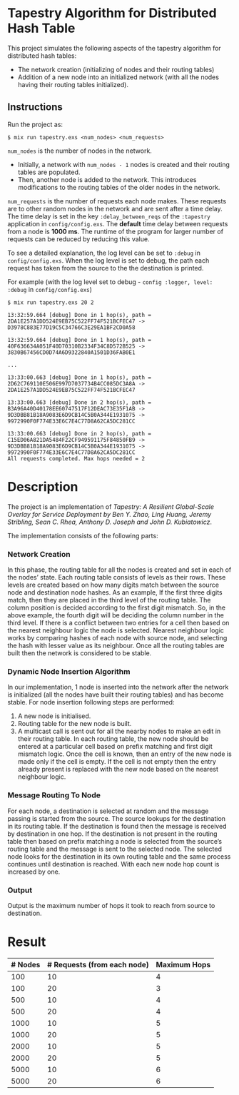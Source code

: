 # Tapestry Algorithm for Distributed Hash Table

This project simulates the following aspects of the tapestry algorithm
for distributed hash tables:

* The network creation (initializing of nodes and their routing tables)
* Addition of a new node into an initialized network (with all the nodes
having their routing tables initialized).

## Instructions

Run the project as:

```
$ mix run tapestry.exs <num_nodes> <num_requests>
```

`num_nodes` is the number of nodes in the network.
- Initially, a network with `num_nodes - 1` nodes is created and their routing tables
are populated.
- Then, another node is added to the network. This introduces modifications
to the routing tables of the older nodes in the network.

`num_requests` is the number of requests each node makes. These requests are to other
random nodes in the network and are sent after a time delay. The time delay is set
in the key `:delay_between_reqs` of the `:tapestry` application in `config/config.exs`.
The **default** time delay between requests from a node is **1000 ms**. The runtime of
the program for larger number of requests can be reduced by reducing this value.

To see a detailed explanation, the log level can be set to `:debug` in `config/config.exs`.
When the log level is set to debug, the path each request has taken from the source to the
the destination is printed.

For example (with the log level set to debug - `config :logger, level: :debug` in `config/config.exs`)

```
$ mix run tapestry.exs 20 2

13:32:59.664 [debug] Done in 1 hop(s), path = 2DA1E257A1DD524E9EB75C522FF74F521BCFEC47 -> D3978C883E77D19C5C34766C3E29EA1BF2CD0A58

13:32:59.664 [debug] Done in 1 hop(s), path = 40F636634A051F40D70310B2334F34C8D572B525 -> 3830B67456CD0D74A6D9322840A1501D36FAB0E1

...

13:33:00.663 [debug] Done in 1 hop(s), path = 2D62C769110E506E997D7037734B4CC085DC3A8A -> 2DA1E257A1DD524E9EB75C522FF74F521BCFEC47

13:33:00.663 [debug] Done in 2 hop(s), path = B3A96A40D40178EE60747517F12DEAC73E35F1AB -> 9D3DBB81B18A9083E6D9CB14C5B0A344E1931075 -> 9972990F0F774E33E6C7E4C77D8A62CA5DC281CC

13:33:00.663 [debug] Done in 2 hop(s), path = C15ED06A821DA5484F22CF949591175F84850FB9 -> 9D3DBB81B18A9083E6D9CB14C5B0A344E1931075 -> 9972990F0F774E33E6C7E4C77D8A62CA5DC281CC
All requests completed. Max hops needed = 2
```

# Description
The project is an implementation of *Tapestry: A Resilient Global-Scale Overlay for Service Deployment by Ben Y. Zhao, Ling Huang, Jeremy Stribling, Sean C. Rhea, Anthony D. Joseph and John D. Kubiatowicz*.

The implementation consists of the following parts:

### Network Creation

In this phase, the routing table for all the nodes is created and set in each of the nodes’ state. Each routing table consists of levels as their rows. These levels are created based on how many digits match between the source node and destination node hashes. As an example, If the first three digits match, then they are placed in the third level of the routing table. The column position is decided according to the first digit mismatch. So, in the above example, the fourth digit will be deciding the column number in the third level. If there is a conflict between two entries for a cell then based on the nearest neighbour logic the node is selected. Nearest neighbour logic works by comparing hashes of each node with source node, and selecting the hash with lesser value as its neighbour. Once all the routing tables are built then the network is considered to be stable.

### Dynamic Node Insertion Algorithm

In our implementation, 1 node is inserted into the network after the network is initialized (all the nodes have built their routing tables) and has become stable. For node insertion following steps are performed:

1. A new node is initialised.
2. Routing table for the new node is built.
3. A multicast call is sent out for all the nearby nodes to make an edit in their routing table. In each routing table, the new node should be entered at a particular cell based on prefix matching and first digit mismatch logic. Once the cell is known, then an entry of the new node is made only if the cell is empty. If the cell is not empty then the entry already present is replaced with the new node based on the nearest neighbour logic.

### Message Routing To Node

For each node, a destination is selected at random and the message passing is started from the source. The source lookups for the destination in its routing table. If the destination is found then the message is received by destination in one hop. If the destination is not present in the routing table then based on prefix matching a node is selected from the source’s routing table and the message is sent to the selected node. The selected node looks for the destination in its own routing table and the same process continues until destination is reached. With each new node hop count is increased by one.

### Output

Output is the maximum number of hops it took to reach from source to destination.

# Result

| # Nodes | # Requests (from each node) | Maximum Hops |
| ------- | --------------------------- | ------------ |
| 100     | 10                          | 4            |
| 100     | 20                          | 3            |
| 500     | 10                          | 4            |
| 500     | 20                          | 4            |
| 1000    | 10                          | 5            |
| 1000    | 20                          | 5            |
| 2000    | 10                          | 5            |
| 2000    | 20                          | 5            |
| 5000    | 10                          | 6            |
| 5000    | 20                          | 6            |
